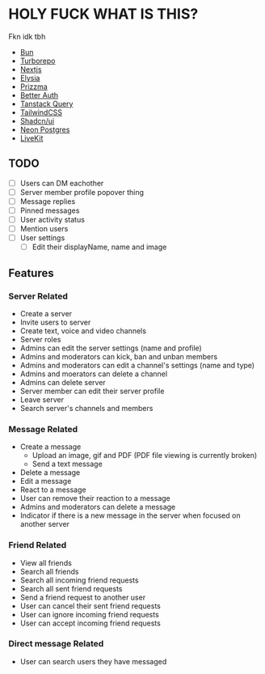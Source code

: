 # HOLY FUCK WHAT IS THIS?

Fkn idk tbh

- [Bun](https://bun.sh)
- [Turborepo](https://turbo.build)
- [Nextjs](https://nextjs.org)
- [Elysia](https://elysiajs.com)
- [Prizzma](https://www.prisma.io)
- [Better Auth](https://www.better-auth.com)
- [Tanstack Query](https://tanstack.com/query/latest)
- [TailwindCSS](https://tailwindcss.com)
- [Shadcn/ui](https://ui.shadcn.com)
- [Neon Postgres](https://neon.tech)
- [LiveKit](https://livekit.io/)

## TODO

- [ ] Users can DM eachother
- [ ] Server member profile popover thing
- [ ] Message replies
- [ ] Pinned messages
- [ ] User activity status
- [ ] Mention users
- [ ] User settings
  - [ ] Edit their displayName, name and image

## Features

### Server Related

- Create a server
- Invite users to server
- Create text, voice and video channels
- Server roles
- Admins can edit the server settings (name and profile)
- Admins and moderators can kick, ban and unban members
- Admins and moderators can edit a channel's settings (name and type)
- Admins and moerators can delete a channel
- Admins can delete server
- Server member can edit their server profile
- Leave server
- Search server's channels and members

### Message Related

- Create a message
  - Upload an image, gif and PDF (PDF file viewing is currently broken)
  - Send a text message
- Delete a message
- Edit a message
- React to a message
- User can remove their reaction to a message
- Admins and moderators can delete a message
- Indicator if there is a new message in the server when focused on another server

### Friend Related

- View all friends
- Search all friends
- Search all incoming friend requests
- Search all sent friend requests
- Send a friend request to another user
- User can cancel their sent friend requests
- User can ignore incoming friend requests
- User can accept incoming friend requests

### Direct message Related
- User can search users they have messaged
